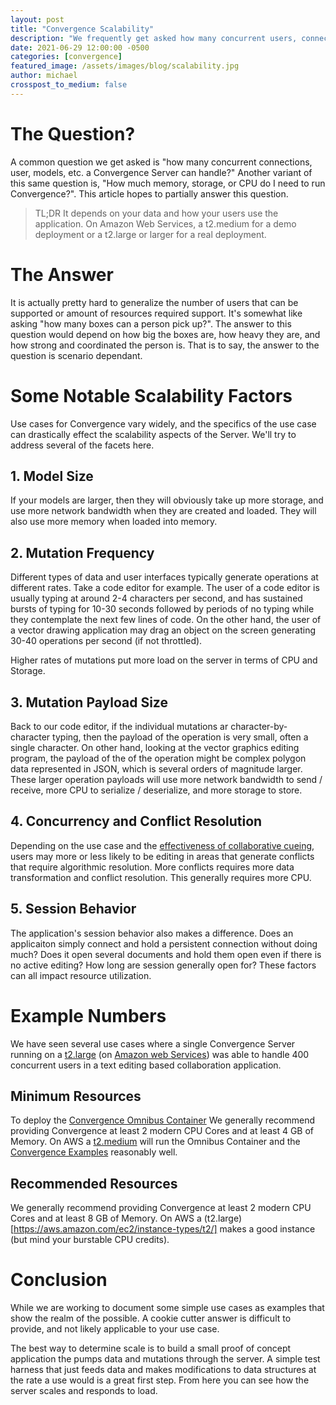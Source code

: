 ```yaml
---
layout: post
title: "Convergence Scalability"
description: "We frequently get asked how many concurrent users, connections, models, etc. Convergence can support. Check out this post to understand the answer!"
date: 2021-06-29 12:00:00 -0500
categories: [convergence]
featured_image: /assets/images/blog/scalability.jpg
author: michael
crosspost_to_medium: false
---
```

# The Question?
A common question we get asked is "how many concurrent connections, user, models, etc. a Convergence Server can handle?"  Another variant of this same question is, "How much memory, storage, or CPU do I need to run Convergence?".  This article hopes to partially answer this question.

> TL;DR It depends on your data and how your users use the application. On Amazon Web Services, a t2.medium for a demo deployment or a t2.large or larger for a real deployment.

# The Answer
It is actually pretty hard to generalize the number of users that can be supported or amount of resources required support.  It's somewhat like asking "how many boxes can a person pick up?". The answer to this question would depend on how big the boxes are, how heavy they are, and how strong and coordinated the person is.  That is to say, the answer to the question is scenario dependant.


# Some Notable Scalability Factors
Use cases for Convergence vary widely, and the specifics of the use case can drastically effect the scalability aspects of the Server.  We'll try to address several of the facets here.

## 1. Model Size
If your models are larger, then they will obviously take up more storage, and use more network bandwidth when they are created and loaded. They will also use more memory when loaded into memory.

## 2. Mutation Frequency
Different types of data and user interfaces typically generate operations at different rates.  Take a code editor for example. The user of a code editor is usually typing at around 2-4 characters per second, and has sustained bursts of typing for 10-30 seconds followed by periods of no typing while they contemplate the next few lines of code. On the other hand, the user of a vector drawing application may drag an object on the screen generating 30-40 operations per second (if not throttled).

Higher rates of mutations put more load on the server in terms of CPU and Storage.

## 3. Mutation Payload Size
Back to our code editor, if the individual mutations ar character-by-character typing, then the payload of the operation is very small, often a single character.  On other hand, looking at the vector graphics editing program, the payload of the of the operation might be complex polygon data represented in JSON, which is several orders of magnitude larger. These larger operation payloads will use more network bandwidth to send / receive, more CPU to serialize / deserialize, and more storage to store.

## 4. Concurrency and Conflict Resolution
Depending on the use case and the [effectiveness of collaborative cueing](https://convergencelabs.com/blog/2017/09/what-makes-for-a-great-collaborative-editing-experience/), users may more or less likely to be editing in areas that generate conflicts that require algorithmic resolution.  More conflicts requires more data transformation and conflict resolution.  This generally requires more CPU.

## 5. Session Behavior
The application's session behavior also makes a difference.  Does an applicaiton simply connect and hold a persistent connection without doing much?  Does it open several documents and hold them open even if there is no active editing? How long are session generally open for? These factors can all impact resource utilization.

# Example Numbers
We have seen several use cases where a single Convergence Server running on a [t2.large](https://aws.amazon.com/ec2/instance-types/t2/) (on [Amazon web Services](https://aws.amazon.com/)) was able to handle 400 concurrent users in a text editing based collaboration application.

## Minimum Resources
To deploy the [Convergence Omnibus Container](https://hub.docker.com/r/convergencelabs/convergence-omnibus) We generally recommend providing Convergence at least 2 modern CPU Cores and at least 4 GB of Memory. On AWS a [t2.medium](https://aws.amazon.com/ec2/instance-types/t2/) will run the Omnibus Container and the [Convergence Examples](https://github.com/convergencelabs/javascript-examples) reasonably well.

## Recommended Resources
We generally recommend providing Convergence at least 2 modern CPU Cores and at least 8 GB of Memory. On AWS a (t2.large)[https://aws.amazon.com/ec2/instance-types/t2/] makes a good instance (but mind your burstable CPU credits).

# Conclusion
While we are working to document some simple use cases as examples that show the realm of the possible. A cookie cutter answer is difficult to provide, and not likely applicable to your use case.

The best way to determine scale is to build a small proof of concept application the pumps data and mutations through the server.  A simple test harness that just feeds data and makes modifications to data structures at the rate a use would is a great first step. From here you can see how the server scales and responds to load. 
